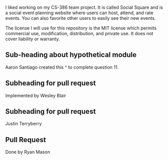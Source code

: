 I liked working on my CS-386 team project. It is called Social Square and is a social event planning website where users can host, attend, and rate events. You can also favorite other users to easily see their new events.


The license I will use for this repository is the MIT license which permits commercial use, modification, distribution, and private use. It does not cover liability or warranty.
## Sub-heading about hypothetical module
Aaron Santiago created this ^ to complete question 11. 

## Subheading for pull request
Implemented by Wesley Blair

## Subheading for pull request
Justin Terryberry

## Pull Request
Done by Ryan Mason
